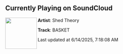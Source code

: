 ## Currently Playing on SoundCloud

[<img align="left" width="100" src="https://i1.sndcdn.com/artworks-DlCZ1PeyfPkE8SsR-Q9CCOA-t500x500.png">](https://soundcloud.com/shedtheory/basket)

**Artist**: Shed Theory 

**Track**: BASKET

Last updated at 6/14/2025, 7:18:08 AM
